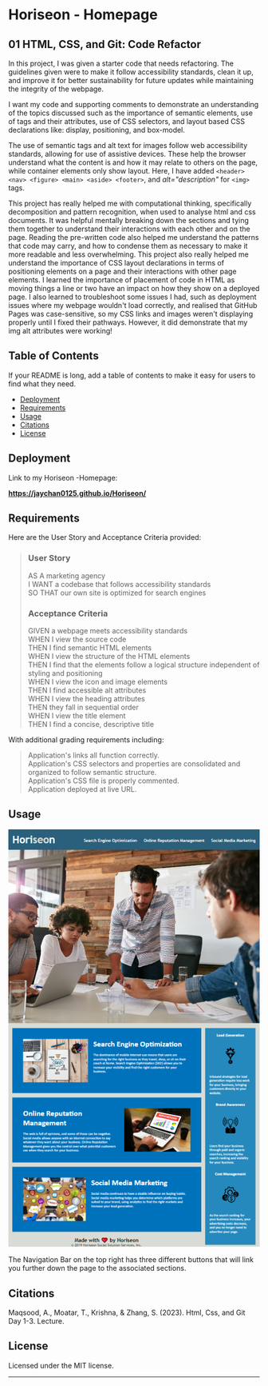 # Horiseon - Homepage 

## 01 HTML, CSS, and Git: Code Refactor

In this project, I was given a starter code that needs refactoring. The guidelines given were to make it follow accessibility standards, clean it up, and improve it for better sustainability for future updates while maintaining the integrity of the webpage. 

I want my code and supporting comments to demonstrate an understanding of the topics discussed such as the importance of semantic elements, use of tags and their attributes, use of CSS selectors, and layout based CSS declarations like: display, positioning, and box-model. 

The use of semantic tags and alt text for images follow web accessibility standards, allowing for use of assistive devices. These help the browser understand what the content is and how it may relate to others on the page, while container elements only show layout. Here, I have added `<header> <nav> <figure> <main> <aside> <footer>`, and *alt="description"* for `<img>` tags. 

This project has really helped me with computational thinking, specifically decomposition and pattern recognition, when used to analyse html and css documents. It was helpful mentally breaking down the sections and tying them together to understand their interactions with each other and on the page. Reading the pre-written code also helped me understand the patterns that code may carry, and how to condense them as necessary to make it more readable and less overwhelming. This project also really helped me understand the importance of CSS layout declarations in terms of positioning elements on a page and their interactions with other page elements. I learned the importance of placement of code in HTML as moving things a line or two have an impact on how they show on a deployed page. I also learned to troubleshoot some issues I had, such as deployment issues where my webpage wouldn't load correctly, and realised that GitHub Pages was case-sensitive, so my CSS links and images weren't displaying properly until I fixed their pathways. However, it did demonstrate that my img alt attributes were working!

## Table of Contents

If your README is long, add a table of contents to make it easy for users to find what they need.

- [Deployment](#deployment)
- [Requirements](#requirements)
- [Usage](#usage)
- [Citations](#citations)
- [License](#license)

## Deployment

Link to my Horiseon -Homepage: 

**https://jaychan0125.github.io/Horiseon/**

## Requirements

Here are the User Story and Acceptance Criteria provided: 
> ### User Story
>AS A marketing agency<br/>
>I WANT a codebase that follows accessibility standards<br/>
>SO THAT our own site is optimized for search engines<br/>
>
> ### Acceptance Criteria
>GIVEN a webpage meets accessibility standards<br/>
>WHEN I view the source code<br/>
>THEN I find semantic HTML elements<br/>
>WHEN I view the structure of the HTML elements<br/>
>THEN I find that the elements follow a logical structure independent of styling and positioning<br/>
>WHEN I view the icon and image elements<br/>
>THEN I find accessible alt attributes<br/>
>WHEN I view the heading attributes<br/>
>THEN they fall in sequential order<br/>
>WHEN I view the title element<br/>
>THEN I find a concise, descriptive title<br/>

With additional grading requirements including:
>Application's links all function correctly.<br/>
>Application's CSS selectors and properties are consolidated and organized to follow semantic structure.<br/>
>Application's CSS file is properly commented.<br/>
>Application deployed at live URL.<br/>

## Usage

![My Horiseon - Homepage](./Assets/images/Horiseon-screenshot2.png)

The Navigation Bar on the top right has three different buttons that will link you further down the page to the associated sections. 

## Citations

Maqsood, A., Moatar, T., Krishna, &amp; Zhang, S. (2023). Html, Css, and Git Day 1-3. Lecture. 

## License

Licensed under the MIT license.

---
